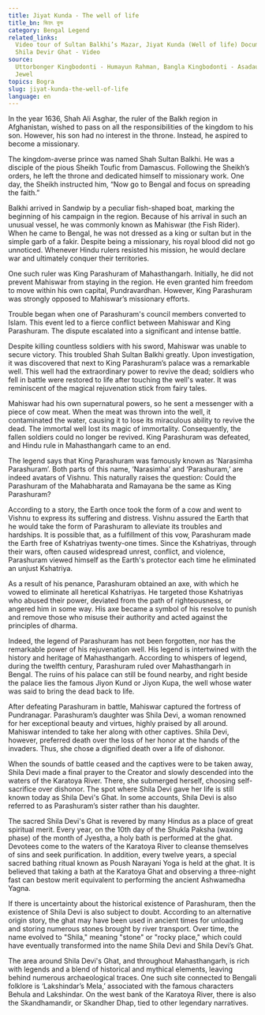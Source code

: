 ```yaml
---
title: Jiyat Kunda - The well of life
title_bn: জিয়ৎ কুন্ড
category: Bengal Legend
related_links:
  Video tour of Sultan Balkhi’s Mazar, Jiyat Kunda (Well of life) Documentary,
  Shila Devir Ghat - Video
source:
  Uttorbonger Kingbodonti - Humayun Rahman, Bangla Kingbodonti - Asadauzzman
  Jewel
topics: Bogra
slug: jiyat-kunda-the-well-of-life
language: en
---
```


In the year 1636, Shah Ali Asghar, the ruler of the Balkh region in Afghanistan, wished to pass on all the responsibilities of the kingdom to his son. However, his son had no interest in the throne. Instead, he aspired to become a missionary.

The kingdom-averse prince was named Shah Sultan Balkhi. He was a disciple of the pious Sheikh Toufic from Damascus. Following the Sheikh’s orders, he left the throne and dedicated himself to missionary work. One day, the Sheikh instructed him, “Now go to Bengal and focus on spreading the faith.”

Balkhi arrived in Sandwip by a peculiar fish-shaped boat, marking the beginning of his campaign in the region. Because of his arrival in such an unusual vessel, he was commonly known as Mahiswar (the Fish Rider). When he came to Bengal, he was not dressed as a king or sultan but in the simple garb of a fakir. Despite being a missionary, his royal blood did not go unnoticed. Whenever Hindu rulers resisted his mission, he would declare war and ultimately conquer their territories.

One such ruler was King Parashuram of Mahasthangarh. Initially, he did not prevent Mahiswar from staying in the region. He even granted him freedom to move within his own capital, Pundravardhan. However, King Parashuram was strongly opposed to Mahiswar’s missionary efforts.

Trouble began when one of Parashuram's council members converted to Islam. This event led to a fierce conflict between Mahiswar and King Parashuram. The dispute escalated into a significant and intense battle.

Despite killing countless soldiers with his sword, Mahiswar was unable to secure victory. This troubled Shah Sultan Balkhi greatly. Upon investigation, it was discovered that next to King Parashuram’s palace was a remarkable well. This well had the extraordinary power to revive the dead; soldiers who fell in battle were restored to life after touching the well's water. It was reminiscent of the magical rejuvenation stick from fairy tales.

Mahiswar had his own supernatural powers, so he sent a messenger with a piece of cow meat. When the meat was thrown into the well, it contaminated the water, causing it to lose its miraculous ability to revive the dead. The immortal well lost its magic of immortality. Consequently, the fallen soldiers could no longer be revived. King Parashuram was defeated, and Hindu rule in Mahasthangarh came to an end.

The legend says that King Parashuram was famously known as ‘Narasimha Parashuram’. Both parts of this name, ‘Narasimha’ and ‘Parashuram,’ are indeed avatars of Vishnu. This naturally raises the question: Could the Parashuram of the Mahabharata and Ramayana be the same as King Parashuram?

According to a story, the Earth once took the form of a cow and went to Vishnu to express its suffering and distress. Vishnu assured the Earth that he would take the form of Parashuram to alleviate its troubles and hardships. It is possible that, as a fulfillment of this vow, Parashuram made the Earth free of Kshatriyas twenty-one times. Since the Kshatriyas, through their wars, often caused widespread unrest, conflict, and violence, Parashuram viewed himself as the Earth's protector each time he eliminated an unjust Kshatriya.

As a result of his penance, Parashuram obtained an axe, with which he vowed to eliminate all heretical Kshatriyas. He targeted those Kshatriyas who abused their power, deviated from the path of righteousness, or angered him in some way. His axe became a symbol of his resolve to punish and remove those who misuse their authority and acted against the principles of dharma.

Indeed, the legend of Parashuram has not been forgotten, nor has the remarkable power of his rejuvenation well. His legend is intertwined with the history and heritage of Mahasthangarh. According to whispers of legend, during the twelfth century, Parashuram ruled over Mahasthangarh in Bengal. The ruins of his palace can still be found nearby, and right beside the palace lies the famous Jiyon Kund or Jiyon Kupa, the well whose water was said to bring the dead back to life.

After defeating Parashuram in battle, Mahiswar captured the fortress of Pundranagar. Parashuram’s daughter was Shila Devi, a woman renowned for her exceptional beauty and virtues, highly praised by all around. Mahiswar intended to take her along with other captives. Shila Devi, however, preferred death over the loss of her honor at the hands of the invaders. Thus, she chose a dignified death over a life of dishonor.

When the sounds of battle ceased and the captives were to be taken away, Shila Devi made a final prayer to the Creator and slowly descended into the waters of the Karatoya River. There, she submerged herself, choosing self-sacrifice over dishonor. The spot where Shila Devi gave her life is still known today as Shila Devi's Ghat. In some accounts, Shila Devi is also referred to as Parashuram’s sister rather than his daughter.

The sacred Shila Devi's Ghat is revered by many Hindus as a place of great spiritual merit. Every year, on the 10th day of the Shukla Paksha (waxing phase) of the month of Jyestha, a holy bath is performed at the ghat. Devotees come to the waters of the Karatoya River to cleanse themselves of sins and seek purification. In addition, every twelve years, a special sacred bathing ritual known as Poush Narayani Yoga is held at the ghat. It is believed that taking a bath at the Karatoya Ghat and observing a three-night fast can bestow merit equivalent to performing the ancient Ashwamedha Yagna.

If there is uncertainty about the historical existence of Parashuram, then the existence of Shila Devi is also subject to doubt. According to an alternative origin story, the ghat may have been used in ancient times for unloading and storing numerous stones brought by river transport. Over time, the name evolved to "Shila," meaning "stone" or "rocky place," which could have eventually transformed into the name Shila Devi and Shila Devi’s Ghat.

The area around Shila Devi's Ghat, and throughout Mahasthangarh, is rich with legends and a blend of historical and mythical elements, leaving behind numerous archaeological traces. One such site connected to Bengali folklore is ‘Lakshindar’s Mela,’ associated with the famous characters Behula and Lakshindar. On the west bank of the Karatoya River, there is also the Skandhamandir, or Skandher Dhap, tied to other legendary narratives.

